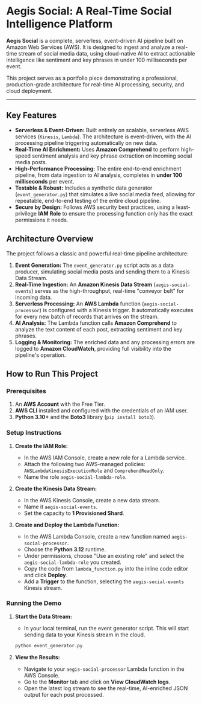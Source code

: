# Aegis Social: A Real-Time Social Intelligence Platform

**Aegis Social** is a complete, serverless, event-driven AI pipeline built on Amazon Web Services (AWS). It is designed to ingest and analyze a real-time stream of social media data, using cloud-native AI to extract actionable intelligence like sentiment and key phrases in under 100 milliseconds per event.

This project serves as a portfolio piece demonstrating a professional, production-grade architecture for real-time AI processing, security, and cloud deployment.

---

## Key Features

*   **Serverless & Event-Driven:** Built entirely on scalable, serverless AWS services (`Kinesis`, `Lambda`). The architecture is event-driven, with the AI processing pipeline triggering automatically on new data.
*   **Real-Time AI Enrichment:** Uses **Amazon Comprehend** to perform high-speed sentiment analysis and key phrase extraction on incoming social media posts.
*   **High-Performance Processing:** The entire end-to-end enrichment pipeline, from data ingestion to AI analysis, completes in **under 100 milliseconds** per event.
*   **Testable & Robust:** Includes a synthetic data generator (`event_generator.py`) that simulates a live social media feed, allowing for repeatable, end-to-end testing of the entire cloud pipeline.
*   **Secure by Design:** Follows AWS security best practices, using a least-privilege **IAM Role** to ensure the processing function only has the exact permissions it needs.

## Architecture Overview

The project follows a classic and powerful real-time pipeline architecture:

1.  **Event Generation:** The `event_generator.py` script acts as a data producer, simulating social media posts and sending them to a Kinesis Data Stream.
2.  **Real-Time Ingestion:** An **Amazon Kinesis Data Stream** (`aegis-social-events`) serves as the high-throughput, real-time "conveyor belt" for incoming data.
3.  **Serverless Processing:** An **AWS Lambda** function (`aegis-social-processor`) is configured with a Kinesis trigger. It automatically executes for every new batch of records that arrives on the stream.
4.  **AI Analysis:** The Lambda function calls **Amazon Comprehend** to analyze the text content of each post, extracting sentiment and key phrases.
5.  **Logging & Monitoring:** The enriched data and any processing errors are logged to **Amazon CloudWatch**, providing full visibility into the pipeline's operation.

## How to Run This Project

### Prerequisites
1.  An **AWS Account** with the Free Tier.
2.  **AWS CLI** installed and configured with the credentials of an IAM user.
3.  **Python 3.10+** and the **Boto3** library (`pip install boto3`).

### Setup Instructions

1.  **Create the IAM Role:**
    *   In the AWS IAM Console, create a new role for a Lambda service.
    *   Attach the following two AWS-managed policies: `AWSLambdaKinesisExecutionRole` and `ComprehendReadOnly`.
    *   Name the role `aegis-social-lambda-role`.

2.  **Create the Kinesis Data Stream:**
    *   In the AWS Kinesis Console, create a new data stream.
    *   Name it `aegis-social-events`.
    *   Set the capacity to **1 Provisioned Shard**.

3.  **Create and Deploy the Lambda Function:**
    *   In the AWS Lambda Console, create a new function named `aegis-social-processor`.
    *   Choose the **Python 3.12** runtime.
    *   Under permissions, choose "Use an existing role" and select the `aegis-social-lambda-role` you created.
    *   Copy the code from `lambda_function.py` into the inline code editor and click **Deploy**.
    *   Add a **Trigger** to the function, selecting the `aegis-social-events` Kinesis stream.

### Running the Demo

1.  **Start the Data Stream:**
    *   In your local terminal, run the event generator script. This will start sending data to your Kinesis stream in the cloud.
    ```bash
    python event_generator.py
    ```

2.  **View the Results:**
    *   Navigate to your `aegis-social-processor` Lambda function in the AWS Console.
    *   Go to the **Monitor** tab and click on **View CloudWatch logs**.
    *   Open the latest log stream to see the real-time, AI-enriched JSON output for each post processed.
